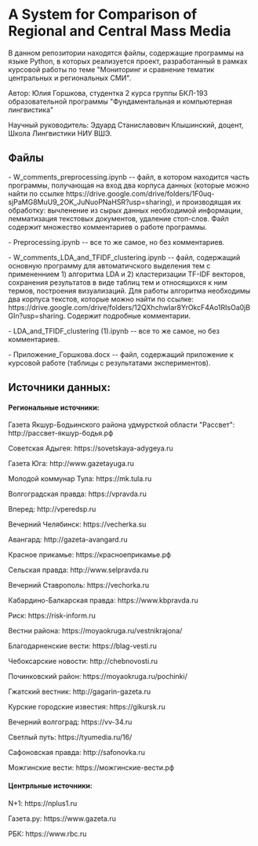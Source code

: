 # A System for Comparison of Regional and Central Mass Media
<p>В данном репозитории находятся файлы, содержащие программы на языке Python, в которых реализуется проект, разработанный в рамках курсовой работы по теме "Мониторинг и сравнение тематик центральных и региональных СМИ".</p>
<p>Автор: Юлия Горшкова, студентка 2 курса группы БКЛ-193 образовательной программы "Фундаментальная и компьютерная лингвистика"</p>
<p>Научный руководитель: Эдуард Станиславович Клышинский, доцент, Школа Лингвистики НИУ ВШЭ.</p>
<h2> Файлы </h2>
<p>- W_comments_preprocessing.ipynb -- файл, в котором находится часть программы, получающая на вход два корпуса данных (которые можно найти по ссылке https://drive.google.com/drive/folders/1F0uq-sjPaMG8MuU9_2OK_JuNuoPNaHSR?usp=sharing), и производящая их обработку: вычленение из сырых данных необходимой информации, лемматизация текстовых документов, удаление стоп-слов. Файл содержит множество комментариев о работе программы.</p>
<p>- Preprocessing.ipynb -- все то же самое, но без комментариев.</p>
<p>- W_comments_LDA_and_TFIDF_clustering.ipynb -- файл, содержащий основную программу для автоматичского выделения тем с примененнием 1) алгоритма LDA и 2) кластеризации TF-IDF векторов, сохранения результатов в виде таблиц тем и относящихся к ним термов, построения визуализаций. Для работы алгоритма необходимы два корпуса текстов, которые можно найти по ссылке: https://drive.google.com/drive/folders/12QXhchwIar8YrOkcF4Ao1RIsOa0jBGIn?usp=sharing. Содержит подробные комментарии. </p>
<p>- LDA_and_TFIDF_clustering (1).ipynb -- все то же самое, но без комментариев.
<p>- Приложение_Горшкова.docx -- файл, содержащий приложение к курсовой работе (таблицы с результатами экспериментов).
<h2> Источники данных: </h2>
<h4> Региональные источники: </h4>
<p>Газета Якшур-Бодьинского района удмурсткой области "Рассвет": http://рассвет-якшур-бодья.рф</p>
<p>Советская Адыгея: https://sovetskaya-adygeya.ru</p>
<p>Газета Юга: http://www.gazetayuga.ru</p>
<p>Молодой коммунар Тула: https://mk.tula.ru</p>
<p>Волгоградская правда: https://vpravda.ru</p>
<p>Вперед: http://vperedsp.ru</p>
<p>Вечерний Челябинск: https://vecherka.su</p>
<p>Авангард: http://gazeta-avangard.ru</p>
<p>Красное прикамье: https://красноеприкамье.рф</p>
<p>Сельская правда: http://www.selpravda.ru</p>
<p>Вечерний Ставрополь: https://vechorka.ru</p>
<p>Кабардино-Балкарская правда: https://www.kbpravda.ru</p>
<p>Риск: https://risk-inform.ru</p>
<p>Вестни района: https://moyaokruga.ru/vestnikrajona/</p>
<p>Благодарненские вести: https://blag-vesti.ru</p>
<p>Чебоксарские новости: http://chebnovosti.ru</p>
<p>Починковский район: https://moyaokruga.ru/pochinki/</p>
<p>Гжатский вестник: http://gagarin-gazeta.ru</p>
<p>Курские городские известия: https://gikursk.ru</p>
<p>Вечерний волгоград: https://vv-34.ru</p>
<p>Светлый путь: https://tyumedia.ru/16/</p>
<p>Сафоновская правда: http://safonovka.ru</p>
<p>Можгинские вести: https://можгинские-вести.рф</p>
<h4> Центрльные источники: </h4>
<p>N+1: https://nplus1.ru</p>
<p>Газета.ру: https://www.gazeta.ru</p>
<p>РБК: https://www.rbc.ru</p>
